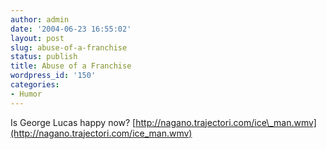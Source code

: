 ```yaml
---
author: admin
date: '2004-06-23 16:55:02'
layout: post
slug: abuse-of-a-franchise
status: publish
title: Abuse of a Franchise
wordpress_id: '150'
categories:
- Humor
---
```


Is George Lucas happy now?
[http://nagano.trajectori.com/ice\_man.wmv](http://nagano.trajectori.com/ice_man.wmv)
